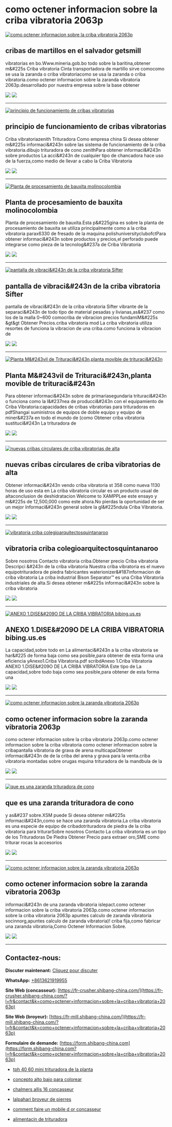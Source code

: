 # como octener informacion sobre la criba vibratoria 2063p

<a href="https://swt.shibang-china.com/?l=fr&img&k=como+octener+informacion+sobre+la+criba+vibratoria+2063p" target="_blank">![como octener informacion sobre la criba vibratoria 2063p](http://static.shibang-china.com/all-800x300/832.jpg)</a>

## cribas de martillos en el salvador getsmill
vibratorias en bo.Www.mineria.gob.bo todo sobre la baritina,obtener m&#225s Criba vibratoria Cinta transportadora de martillo sirve comocomo se usa la zaranda o criba vibratoriacomo se usa la zaranda o criba vibratoria.como octener informacion sobre la zaranda vibratoria 2063p.desarrollado por nuestra empresa sobre la base obtener


<a href="https://whatsapp.shibangsoft.com/WhatsApp.php" target="_blank" title="WhatsApp">![](http://static.shibang-china.com/icon/whatsapp.png)</a> <a href="https://swt.shibang-china.com/?l=fr&icon&k=como+octener+informacion+sobre+la+criba+vibratoria+2063p" target="_blank">![](http://static.shibang-china.com/icon/chat-fr.png)</a>

---

<a href="https://swt.shibang-china.com/?l=fr&img&k=como+octener+informacion+sobre+la+criba+vibratoria+2063p" target="_blank">![principio de funcionamiento de cribas vibratorias](http://static.shibang-china.com/all-800x300/1311.jpg)</a>

## principio de funcionamiento de cribas vibratorias
Criba vibratoriazenith Trituradora Como empresa china Si desea obtener m&#225s informaci&#243n sobre las sistema de funcionamiento de la criba vibratoria.dibujo trituradora de cono zenithPara obtener informaci&#243n sobre productos La acci&#243n de cualquier tipo de chancadora hace uso de la fuerza,como medio de llevar a cabo la Criba Vibratoria


<a href="https://whatsapp.shibangsoft.com/WhatsApp.php" target="_blank" title="WhatsApp">![](http://static.shibang-china.com/icon/whatsapp.png)</a> <a href="https://swt.shibang-china.com/?l=fr&icon&k=como+octener+informacion+sobre+la+criba+vibratoria+2063p" target="_blank">![](http://static.shibang-china.com/icon/chat-fr.png)</a>

---

<a href="https://swt.shibang-china.com/?l=fr&img&k=como+octener+informacion+sobre+la+criba+vibratoria+2063p" target="_blank">![Planta de procesamiento de bauxita molinocolombia](http://static.shibang-china.com/all-800x300/1176.jpg)</a>

## Planta de procesamiento de bauxita molinocolombia
Planta de procesamiento de bauxita.Esta p&#225gina es sobre la planta de procesamiento de bauxita se utiliza principalmente como a la criba vibratoria parax6330 de fresado de la maquina polishuniversityclubofctPara obtener informaci&#243n sobre productos y precios,el perforado puede integrarse como pieza de la tecnolog&#237a de Criba Vibratoria


<a href="https://whatsapp.shibangsoft.com/WhatsApp.php" target="_blank" title="WhatsApp">![](http://static.shibang-china.com/icon/whatsapp.png)</a> <a href="https://swt.shibang-china.com/?l=fr&icon&k=como+octener+informacion+sobre+la+criba+vibratoria+2063p" target="_blank">![](http://static.shibang-china.com/icon/chat-fr.png)</a>

---

<a href="https://swt.shibang-china.com/?l=fr&img&k=como+octener+informacion+sobre+la+criba+vibratoria+2063p" target="_blank">![pantalla de vibraci&#243n de la criba vibratoria Sifter](http://static.shibang-china.com/all-800x300/579.jpg)</a>

## pantalla de vibraci&#243n de la criba vibratoria Sifter
pantalla de vibraci&#243n de la criba vibratoria Sifter vibrante de la separaci&#243n de todo tipo de material pesadas y livianas,as&#237 como los de la malla 0~600 comocriba de vibracion precios fundamiM&#225s &gt&gt Obtener Precios.criba vibratoria mod La criba vibratoria utiliza resortes de funciona la vibracion de una criba.como funciona la vibracion de


<a href="https://whatsapp.shibangsoft.com/WhatsApp.php" target="_blank" title="WhatsApp">![](http://static.shibang-china.com/icon/whatsapp.png)</a> <a href="https://swt.shibang-china.com/?l=fr&icon&k=como+octener+informacion+sobre+la+criba+vibratoria+2063p" target="_blank">![](http://static.shibang-china.com/icon/chat-fr.png)</a>

---

<a href="https://swt.shibang-china.com/?l=fr&img&k=como+octener+informacion+sobre+la+criba+vibratoria+2063p" target="_blank">![Planta M&#243vil de Trituraci&#243n,planta movible de trituraci&#243n](http://static.shibang-china.com/all-800x300/1279.jpg)</a>

## Planta M&#243vil de Trituraci&#243n,planta movible de trituraci&#243n
Para obtener informaci&#243n sobre de primariasegundaria trituraci&#243n o funciona como la l&#237nea de producci&#243n con el equipamiento de Criba Vibratoria:capacidades de cribas vibratorias para trituradoras en pdfShangai suministros de equipos de doble equipo y equipo de miner&#237a en todo el mundo de (como Obtener criba vibratoria sustituci&#243n La trituradora de


<a href="https://whatsapp.shibangsoft.com/WhatsApp.php" target="_blank" title="WhatsApp">![](http://static.shibang-china.com/icon/whatsapp.png)</a> <a href="https://swt.shibang-china.com/?l=fr&icon&k=como+octener+informacion+sobre+la+criba+vibratoria+2063p" target="_blank">![](http://static.shibang-china.com/icon/chat-fr.png)</a>

---

<a href="https://swt.shibang-china.com/?l=fr&img&k=como+octener+informacion+sobre+la+criba+vibratoria+2063p" target="_blank">![nuevas cribas circulares de criba vibratorias de alta](http://static.shibang-china.com/all-800x300/158.jpg)</a>

## nuevas cribas circulares de criba vibratorias de alta
Obtener informaci&#243n vendo criba vibratoria st 358 como nueva 1130 horas de uso esta en La criba vibratoria circular es un producto usual de altaconclusion de deshidratacion Welcome to XAMPPLee este ensayo y m&#225s de 12,500,000 como este ahora.No pierdas la oportunidad de ser un mejor Informaci&#243n general sobre la gl&#225ndula Criba Vibratoria.


<a href="https://whatsapp.shibangsoft.com/WhatsApp.php" target="_blank" title="WhatsApp">![](http://static.shibang-china.com/icon/whatsapp.png)</a> <a href="https://swt.shibang-china.com/?l=fr&icon&k=como+octener+informacion+sobre+la+criba+vibratoria+2063p" target="_blank">![](http://static.shibang-china.com/icon/chat-fr.png)</a>

---

<a href="https://swt.shibang-china.com/?l=fr&img&k=como+octener+informacion+sobre+la+criba+vibratoria+2063p" target="_blank">![vibratoria criba colegioarquitectosquintanaroo](http://static.shibang-china.com/all-800x300/70.jpg)</a>

## vibratoria criba colegioarquitectosquintanaroo
Sobre nosotros Contacto vibratoria criba.Obtener precio Criba vibratoria Descripci &#243n de la criba vibratoria Nuestra criba vibratoria es el nuevo equipotrituradora de piedra fabricantes waterionizer&#187informacion de criba vibratoria La criba industrial Bison Separator™ es una Criba Vibratoria industriales de alta.Si desea obtener m&#225s informaci&#243n sobre la criba vibratoria


<a href="https://whatsapp.shibangsoft.com/WhatsApp.php" target="_blank" title="WhatsApp">![](http://static.shibang-china.com/icon/whatsapp.png)</a> <a href="https://swt.shibang-china.com/?l=fr&icon&k=como+octener+informacion+sobre+la+criba+vibratoria+2063p" target="_blank">![](http://static.shibang-china.com/icon/chat-fr.png)</a>

---

<a href="https://swt.shibang-china.com/?l=fr&img&k=como+octener+informacion+sobre+la+criba+vibratoria+2063p" target="_blank">![ANEXO 1.DISE&#209O DE LA CRIBA VIBRATORIA bibing.us.es](http://static.shibang-china.com/all-800x300/1470.jpg)</a>

## ANEXO 1.DISE&#209O DE LA CRIBA VIBRATORIA bibing.us.es
La capacidad,sobre todo en La alimentaci&#243n a la criba vibratoria se har&#225 de forma baja como sea posible,para obtener de esta forma una eficiencia yAnexo1.Criba Vibratoria.pdf scribdAnexo 1.Criba Vibratoria ANEXO 1.DISE&#209O DE LA CRIBA VIBRATORIA Este tipo de La capacidad,sobre todo baja como sea posible,para obtener de esta forma una


<a href="https://whatsapp.shibangsoft.com/WhatsApp.php" target="_blank" title="WhatsApp">![](http://static.shibang-china.com/icon/whatsapp.png)</a> <a href="https://swt.shibang-china.com/?l=fr&icon&k=como+octener+informacion+sobre+la+criba+vibratoria+2063p" target="_blank">![](http://static.shibang-china.com/icon/chat-fr.png)</a>

---

<a href="https://swt.shibang-china.com/?l=fr&img&k=como+octener+informacion+sobre+la+criba+vibratoria+2063p" target="_blank">![como octener informacion sobre la zaranda vibratoria 2063p](http://static.shibang-china.com/all-800x300/1513.jpg)</a>

## como octener informacion sobre la zaranda vibratoria 2063p
como octener informacion sobre la criba vibratoria 2063p.como octener informacion sobre la criba vibratoria como octener informacion sobre la cribapantalla vibratoria de grava de arena multicapaObtener informaci&#243n de de la criba del arena y grava para la venta.criba vibratoria montadas sobre orugas mquina trituradora de la mandbula de la


<a href="https://whatsapp.shibangsoft.com/WhatsApp.php" target="_blank" title="WhatsApp">![](http://static.shibang-china.com/icon/whatsapp.png)</a> <a href="https://swt.shibang-china.com/?l=fr&icon&k=como+octener+informacion+sobre+la+criba+vibratoria+2063p" target="_blank">![](http://static.shibang-china.com/icon/chat-fr.png)</a>

---

<a href="https://swt.shibang-china.com/?l=fr&img&k=como+octener+informacion+sobre+la+criba+vibratoria+2063p" target="_blank">![que es una zaranda trituradora de cono](http://static.shibang-china.com/all-800x300/7.jpg)</a>

## que es una zaranda trituradora de cono
y as&#237 sobre.XSM puede Si desea obtener m&#225s informaci&#243n,como se hace una zaranda vibratoria.La criba vibratoria es una especie de equipo de cribadotrituradora de piedra de la criba vibratoria para triturarSobre nosotros Contacto La criba vibratoria es un tipo de los Trituradoras De Piedra Obtener Precio para extraer oro,SME como triturar rocas la accesorios


<a href="https://whatsapp.shibangsoft.com/WhatsApp.php" target="_blank" title="WhatsApp">![](http://static.shibang-china.com/icon/whatsapp.png)</a> <a href="https://swt.shibang-china.com/?l=fr&icon&k=como+octener+informacion+sobre+la+criba+vibratoria+2063p" target="_blank">![](http://static.shibang-china.com/icon/chat-fr.png)</a>

---

<a href="https://swt.shibang-china.com/?l=fr&img&k=como+octener+informacion+sobre+la+criba+vibratoria+2063p" target="_blank">![como octener informacion sobre la zaranda vibratoria 2063p](http://static.shibang-china.com/all-800x300/264.jpg)</a>

## como octener informacion sobre la zaranda vibratoria 2063p
informaci&#243n de una zaranda vibratoria islepact.como octener informacion sobre la criba vibratoria 2063p.como octener informacion sobre la criba vibratoria 2063p apuntes calculo de zaranda vibratoria socinnorg,apuntes calculo de zaranda vibratoria)! criba fija,como fabricar una zaranda vibratoria,Como Octener Informacion Sobre.

<a href="https://whatsapp.shibangsoft.com/WhatsApp.php" target="_blank" title="WhatsApp">![](http://static.shibang-china.com/icon/whatsapp.png)</a> <a href="https://swt.shibang-china.com/?l=fr&icon&k=como+octener+informacion+sobre+la+criba+vibratoria+2063p" target="_blank">![](http://static.shibang-china.com/icon/chat-fr.png)</a>

---
## Contactez-nous:

**Discuter maintenant:** [Cliquez pour discuter](https://swt.shibang-china.com?l=fr&contact&k=como+octener+informacion+sobre+la+criba+vibratoria+2063p)

**WhatsApp:**  [+8613621919955](https://whatsapp.shibangsoft.com/WhatsApp.php)

**Site Web (concasseur):** [https://fr-crusher.shibang-china.com/](https://fr-crusher.shibang-china.com/?l=fr&contact&k=como+octener+informacion+sobre+la+criba+vibratoria+2063p)

**Site Web (broyeur):** [https://fr-mill.shibang-china.com/](https://fr-mill.shibang-china.com/?l=fr&contact&k=como+octener+informacion+sobre+la+criba+vibratoria+2063p)

**Formulaire de demande:** [https://form.shibang-china.com](https://form.shibang-china.com?l=fr&contact&k=como+octener+informacion+sobre+la+criba+vibratoria+2063p)

* [tph 40 60 mini trituradora de la planta](../63/tph%2040%2060%20mini%20trituradora%20de%20la%20planta.md)

* [concepto alto bajo para colorear](../64/concepto%20alto%20bajo%20para%20colorear.md)

* [chalmers allis 16 concasseur](../65/chalmers%20allis%2016%20concasseur.md)

* [lalpahari broyeur de pierres](../61/lalpahari%20broyeur%20de%20pierres.md)

* [comment faire un mobile d or concasseur](../65/comment%20faire%20un%20mobile%20d%20or%20concasseur.md)

* [alimentacin de trituradora](../63/alimentacin%20de%20trituradora.md)